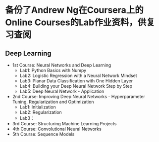 # 备份了Andrew Ng在Coursera上的Online Courses的Lab作业资料，供复习查阅

## Deep Learning
  - 1st Course: Neural Networks and Deep Learning
    - Lab1: Python Basics with Numpy
    - Lab2: Logistic Regression with a Neural Network Mindset
    - Lab3: Planar Data Classification with One Hidden Layer
    - Lab4: Building your Deep Neural Network Step by Step
    - Lab5: Deep Neural Network - Application
  - 2nd Course: Improving Deep Neural Networks - Hyperparameter Tuning, Regularization and Optimization
    - Lab1: Initialization
    - Lab2: Regularization
    - Lab3：
  - 3rd Course: Structuring Machine Learning Projects
  - 4th Course: Convolutional Neural Networks
  - 5th Course: Sequence Models

